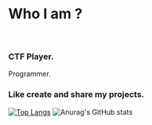 # <h1>Who I am ?</h1><br>
<h3>CTF Player.</h3>
Programmer.</h3>
<h3>Like create and share my projects.</h3>

[![Top Langs](https://github-readme-stats.vercel.app/api/top-langs/?username=0x7654321)](https://github.com/anuraghazra/github-readme-stats)
![Anurag's GitHub stats](https://github-readme-stats.vercel.app/api?username=0x7654321&show_icons=true&theme=merko)
